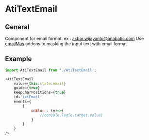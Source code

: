 # AtiTextEmail

## General

Component for email format. ex : akbar.wijayanto@anabatic.com
Use [emailMas](https://github.com/text-mask/text-mask/tree/master/addons#emailmask) 
addons to masking the input text with email format 

## Example

```js
import AtiTextEmail from './AtiTextEmail';

<AtiTextEmail 
    value={this.state.email} 
    guide={true}
    keepCharPositions={true}
    id='txtEmail'
    events={
        {
            onBlur : (e)=>{
                //console.log(e.target.value)
            }
        }
    }
/>
```